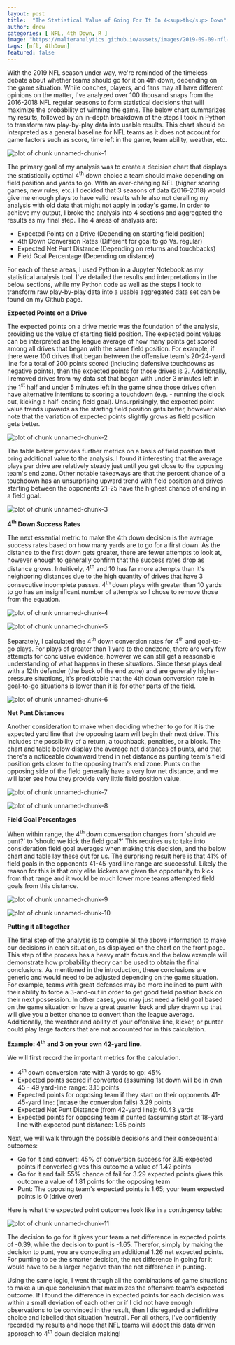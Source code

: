 ```yaml
---
layout: post
title:  "The Statistical Value of Going For It On 4<sup>th</sup> Down"
author: drew
categories: [ NFL, 4th Down, R ]
image: "https://malteranalytics.github.io/assets/images/2019-09-09-nfl-4th-down/image1.png"
tags: [nfl, 4thDown]
featured: false
---
```

  
  
With the 2019 NFL season under way, we're reminded of the timeless debate about whether teams should go for it on 4th down, depending on the game situation.  While coaches, players, and fans may all have different opinions on the matter, I've analyzed over 100 thousand snaps from the 2016-2018 NFL regular seasons to form statistical decisions that will maximize the probability of winning the game.  The below chart summarizes my results, followed by an in-depth breakdown of the steps I took in Python to transform raw play-by-play data into usable results.   This chart should be interpreted as a general baseline for NFL teams as it does not account for game factors such as score, time left in the game, team ability, weather, etc.  



![plot of chunk unnamed-chunk-1](/assets/images/2019-09-09-nfl-4th-down/image1.png)  



The primary goal of my analysis was to create a decision chart that displays the statistically optimal 4<sup>th</sup> down choice a team should make depending on field position and yards to go.   With an ever-changing NFL (higher scoring games, new rules, etc.) I decided that 3 seasons of data (2016-2018) would give me enough plays to have valid results while also not derailing my analysis with old data that might not apply in today's game.  In order to achieve my output, I broke the analysis into 4 sections and aggregated the results as my final step.  The 4 areas of analysis are:

*	Expected Points on a Drive (Depending on starting field position)
*	4th Down Conversion Rates (Different for goal to go Vs. regular)
*	Expected Net Punt Distance (Depending on returns and touchbacks)
*	Field Goal Percentage (Depending on distance)


For each of these areas, I used Python in a Jupyter Notebook as my statistical analysis tool.  I've detailed the results and interpretations in the below sections, while my Python code as well as the steps I took to transform raw play-by-play data into a usable aggregated data set can be found on my Github page. 


**Expected Points on a Drive**

The expected points on a drive metric was the foundation of the analysis, providing us the value of starting field position.   The expected point values can be interpreted as the league average of how many points get scored among all drives that began with the same field position.  For example, if there were 100 drives that began between the offensive team's 20-24-yard line for a total of 200 points scored (including defensive touchdowns as negative points), then the expected points for those drives is 2.  Additionally, I removed drives from my data set that began with under 3 minutes left in the 1<sup>st</sup> half and under 5 minutes left in the game since those drives often have alternative intentions to scoring a touchdown (e.g. - running the clock out, kicking a half-ending field goal).  Unsurprisingly, the expected point value trends upwards as the starting field position gets better, however also note that the variation of expected points slightly grows as field position gets better. 


![plot of chunk unnamed-chunk-2](/assets/images/2019-09-09-nfl-4th-down/image2.png)  


The table below provides further metrics on a basis of field position that bring additional value to the analysis.  I found it interesting that the average plays per drive are relatively steady just until you get close to the opposing team's end zone.  Other notable takeaways are that the percent chance of a touchdown has an unsurprising upward trend with field position and drives starting between the opponents 21-25 have the highest chance of ending in a field goal.  


![plot of chunk unnamed-chunk-3](/assets/images/2019-09-09-nfl-4th-down/image3.png)  


**4<sup>th</sup> Down Success Rates**

The next essential metric to make the 4th down decision is the average success rates based on how many yards are to go for a first down.  As the distance to the first down gets greater, there are fewer attempts to look at, however enough to generally confirm that the success rates drop as distance grows.  Intuitively, 4<sup>th</sup> and 10 has far more attempts than it's neighboring distances due to the high quantity of drives that have 3 consecutive incomplete passes.  4<sup>th</sup> down plays with greater than 10 yards to go has an insignificant number of attempts so I chose to remove those from the equation.  


![plot of chunk unnamed-chunk-4](/assets/images/2019-09-09-nfl-4th-down/image4.png)  

![plot of chunk unnamed-chunk-5](/assets/images/2019-09-09-nfl-4th-down/image5.png)  


Separately, I calculated the 4<sup>th</sup> down conversion rates for 4<sup>th</sup> and goal-to-go plays.  For plays of greater than 1 yard to the endzone, there are very few attempts for conclusive evidence, however we can still get a reasonable understanding of what happens in these situations.  Since these plays deal with a 12th defender (the back of the end zone) and are generally higher-pressure situations, it's predictable that the 4th down conversion rate in goal-to-go situations is lower than it is for other parts of the field.  


![plot of chunk unnamed-chunk-6](/assets/images/2019-09-09-nfl-4th-down/image6.png)  


**Net Punt Distances**
	
Another consideration to make when deciding whether to go for it is the expected yard line that the opposing team will begin their next drive.  This includes the possibility of a return, a touchback, penalties, or a block.  The chart and table below display the average net distances of punts, and that there's a noticeable downward trend in net distance as punting team's field position gets closer to the opposing team's end zone.  Punts on the opposing side of the field generally have a very low net distance, and we will later see how they provide very little field position value.   

![plot of chunk unnamed-chunk-7](/assets/images/2019-09-09-nfl-4th-down/image7.png)  

![plot of chunk unnamed-chunk-8](/assets/images/2019-09-09-nfl-4th-down/image8.png)  




**Field Goal Percentages**

When within range, the 4<sup>th</sup> down conversation changes from 'should we punt?' to 'should we kick the field goal?'  This requires us to take into consideration field goal averages when making this decision, and the below chart and table lay these out for us.   The surprising result here is that 41% of field goals in the opponents 41-45-yard line range are successful.  Likely the reason for this is that only elite kickers are given the opportunity to kick from that range and it would be much lower more teams attempted field goals from this distance. 


![plot of chunk unnamed-chunk-9](/assets/images/2019-09-09-nfl-4th-down/image9.png)  

![plot of chunk unnamed-chunk-10](/assets/images/2019-09-09-nfl-4th-down/image10.png)  



**Putting it all together**

The final step of the analysis is to compile all the above information to make our decisions in each situation, as displayed on the chart on the front page.  This step of the process has a heavy math focus and the below example will demonstrate how probability theory can be used to obtain the final conclusions.  As mentioned in the introduction, these conclusions are generic and would need to be adjusted depending on the game situation.  For example, teams with great defenses may be more inclined to punt with their ability to force a 3-and-out in order to get good field position back on their next possession.  In other cases, you may just need a field goal based on the game situation or have a great quarter back and play drawn up that will give you a better chance to convert than the league average.  Additionally, the weather and ability of your offensive line, kicker, or punter could play large factors that are not accounted for in this calculation. 


**Example:  4<sup>th</sup> and 3 on your own 42-yard line.**

We will first record the important metrics for the calculation.  

*	4<sup>th</sup> down conversion rate with 3 yards to go: 45%
*	Expected points scored if converted (assuming 1st down will be in own 45 - 49 yard-line range: 3.15 points
*	Expected points for opposing team if they start on their opponents 41-45-yard line: (incase the conversion fails) 3.29 points
*	Expected Net Punt Distance (from 42-yard line): 40.43 yards
*	Expected points for opposing team if punted (assuming start at 18-yard line with expected punt distance: 1.65 points

Next, we will walk through the possible decisions and their consequential outcomes:

*	Go for it and convert: 45% of conversion success for 3.15 expected points if converted gives this outcome a value of 1.42 points
*	Go for it and fail: 55% chance of fail for 3.29 expected points gives this outcome a value of 1.81 points for the opposing team
*	Punt: The opposing team's expected points is 1.65; your team expected points is 0 (drive over)

Here is what the expected point outcomes look like in a contingency table:

![plot of chunk unnamed-chunk-11](/assets/images/2019-09-09-nfl-4th-down/image11.png) 

The decision to go for it gives your team a net difference in expected points of -0.39, while the decision to punt is -1.65.  Therefor, simply by making the decision to punt, you are conceding an additional 1.26 net expected points.  For punting to be the smarter decision, the net difference in going for it would have to be a larger negative than the net difference in punting. 


Using the same logic, I went through all the combinations of game situations to make a unique conclusion that maximizes the offensive team's expected outcome.  If I found the difference in expected points for each decision was within a small deviation of each other or if I did not have enough observations to be convinced in the result, then I disregarded a definitive choice and labelled that situation 'neutral'.   For all others, I've confidently recorded my results and hope that NFL teams will adopt this data driven approach to 4<sup>th</sup> down decision making!



